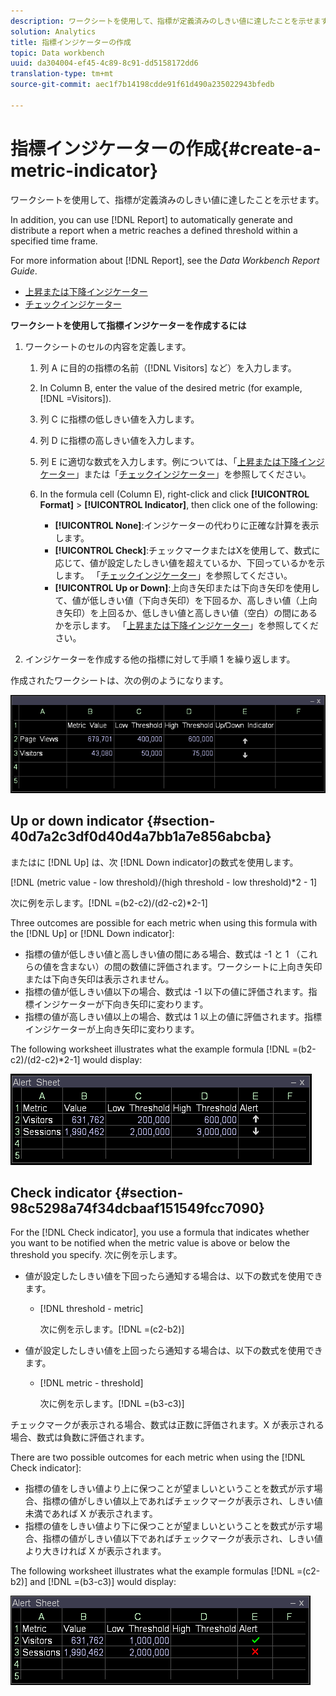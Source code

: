 ```yaml
---
description: ワークシートを使用して、指標が定義済みのしきい値に達したことを示せます。
solution: Analytics
title: 指標インジケーターの作成
topic: Data workbench
uuid: da304004-ef45-4c89-8c91-dd5158172dd6
translation-type: tm+mt
source-git-commit: aec1f7b14198cdde91f61d490a235022943bfedb

---
```



# 指標インジケーターの作成{#create-a-metric-indicator}

ワークシートを使用して、指標が定義済みのしきい値に達したことを示せます。

In addition, you can use [!DNL Report] to automatically generate and distribute a report when a metric reaches a defined threshold within a specified time frame.

For more information about [!DNL Report], see the *Data Workbench Report Guide*.

* [上昇または下降インジケーター](../../../../home/c-get-started/c-analysis-vis/c-wksts/c-metric-ind.md#section-40d7a2c3df0d40d4a7bb1a7e856abcba)
* [チェックインジケーター](../../../../home/c-get-started/c-analysis-vis/c-wksts/c-metric-ind.md#section-98c5298a74f34dcbaaf151549fcc7090)

**ワークシートを使用して指標インジケーターを作成するには**

1. ワークシートのセルの内容を定義します。

   1. 列 A に目的の指標の名前（[!DNL Visitors] など）を入力します。
   1. In Column B, enter the value of the desired metric (for example, [!DNL =Visitors]).
   1. 列 C に指標の低しきい値を入力します。
   1. 列 D に指標の高しきい値を入力します。
   1. 列 E に適切な数式を入力します。例については、「[上昇または下降インジケーター](../../../../home/c-get-started/c-analysis-vis/c-wksts/c-metric-ind.md#section-40d7a2c3df0d40d4a7bb1a7e856abcba)」または「[チェックインジケーター](../../../../home/c-get-started/c-analysis-vis/c-wksts/c-metric-ind.md#section-98c5298a74f34dcbaaf151549fcc7090)」を参照してください。
   1. In the formula cell (Column E), right-click and click **[!UICONTROL Format]** > **[!UICONTROL Indicator]**, then click one of the following:

      * **[!UICONTROL None]**:インジケーターの代わりに正確な計算を表示します。
      * **[!UICONTROL Check]**:チェックマークまたはXを使用して、数式に応じて、値が設定したしきい値を超えているか、下回っているかを示します。 「[チェックインジケーター](../../../../home/c-get-started/c-analysis-vis/c-wksts/c-metric-ind.md#section-98c5298a74f34dcbaaf151549fcc7090)」を参照してください。
      * **[!UICONTROL Up or Down]**:上向き矢印または下向き矢印を使用して、値が低しきい値（下向き矢印）を下回るか、高しきい値（上向き矢印）を上回るか、低しきい値と高しきい値（空白）の間にあるかを示します。 「[上昇または下降インジケーター](../../../../home/c-get-started/c-analysis-vis/c-wksts/c-metric-ind.md#section-40d7a2c3df0d40d4a7bb1a7e856abcba)」を参照してください。

1. インジケーターを作成する他の指標に対して手順 1 を繰り返します。

作成されたワークシートは、次の例のようになります。

![](assets/vis_Worksheet_Alerts.png)

## Up or down indicator {#section-40d7a2c3df0d40d4a7bb1a7e856abcba}

またはに [!DNL Up] は、次 [!DNL Down indicator]の数式を使用します。

[!DNL (metric value - low threshold)/(high threshold - low threshold)*2 - 1]

次に例を示します。[!DNL =(b2-c2)/(d2-c2)*2-1]

Three outcomes are possible for each metric when using this formula with the [!DNL Up] or [!DNL Down indicator]:

* 指標の値が低しきい値と高しきい値の間にある場合、数式は -1 と 1 （これらの値を含まない）の間の数値に評価されます。ワークシートに上向き矢印または下向き矢印は表示されません。
* 指標の値が低しきい値以下の場合、数式は -1 以下の値に評価されます。指標インジケーターが下向き矢印に変わります。
* 指標の値が高しきい値以上の場合、数式は 1 以上の値に評価されます。指標インジケーターが上向き矢印に変わります。

The following worksheet illustrates what the example formula [!DNL =(b2-c2)/(d2-c2)*2-1] would display:

![](assets/vis_Worksheet_Alerts_UpDown.png)

## Check indicator {#section-98c5298a74f34dcbaaf151549fcc7090}

For the [!DNL Check indicator], you use a formula that indicates whether you want to be notified when the metric value is above or below the threshold you specify. 次に例を示します。

* 値が設定したしきい値を下回ったら通知する場合は、以下の数式を使用できます。

   * [!DNL threshold - metric]

      次に例を示します。[!DNL =(c2-b2)]

* 値が設定したしきい値を上回ったら通知する場合は、以下の数式を使用できます。

   * [!DNL metric - threshold]

      次に例を示します。[!DNL =(b3-c3)]

チェックマークが表示される場合、数式は正数に評価されます。X が表示される場合、数式は負数に評価されます。

There are two possible outcomes for each metric when using the [!DNL Check indicator]:

* 指標の値をしきい値より上に保つことが望ましいということを数式が示す場合、指標の値がしきい値以上であればチェックマークが表示され、しきい値未満であれば X が表示されます。
* 指標の値をしきい値より下に保つことが望ましいということを数式が示す場合、指標の値がしきい値以下であればチェックマークが表示され、しきい値より大きければ X が表示されます。

The following worksheet illustrates what the example formulas [!DNL =(c2-b2)] and [!DNL =(b3-c3)] would display:

![](assets/vis_Worksheet_Alerts_Check.png)

